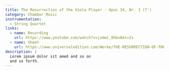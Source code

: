 ```yaml
---
title: The Resurrection of the Viola Player - Opus 34, Nr. 3 (7')
category: Chamber Music
instrumentation:
  - String Quartet
links:
  - name: Recording
    url: https://www.youtube.com/watch?v=jxmmi_8hbv8&t=2s
  - name: Sheet
    url: https://www.universaledition.com/Werke/THE-RESURRECTION-OF-THE-VIOLA-PLAYER/P0212270
description: |
  Lorem ipsum dolor sit amed and so on
  and so forth.
---
```

